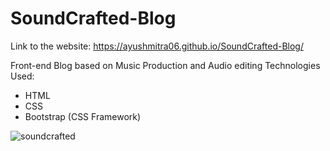 # SoundCrafted-Blog
Link to the website: https://ayushmitra06.github.io/SoundCrafted-Blog/

Front-end Blog based on Music Production and Audio editing
Technologies Used:
- HTML
- CSS
- Bootstrap (CSS Framework)

![soundcrafted](https://github.com/ayushmitra06/SoundCrafted-Blog/assets/89930295/35da5da0-e5ab-4cf6-a0b0-157ac091c7e6)
